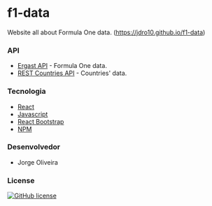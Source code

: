 # f1-data

Website all about Formula One data. (https://jdro10.github.io/f1-data)

### API

* [Ergast API](http://ergast.com/mrd/) - Formula One data.
* [REST Countries API](https://restcountries.eu/) - Countries' data.

### Tecnologia

* [React](https://reactjs.org/)
* [Javascript](https://developer.mozilla.org/en-US/docs/Web/JavaScript)
* [React Bootstrap](https://react-bootstrap.github.io/)
* [NPM](https://www.npmjs.com/)

### Desenvolvedor

* Jorge Oliveira

### License
[![GitHub license](https://img.shields.io/github/license/Naereen/StrapDown.js.svg)](https://github.com/jdro10/f1-data/blob/master/LICENSE)

